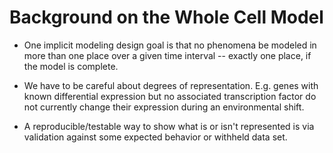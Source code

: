 # Background on the Whole Cell Model

* One implicit modeling design goal is that no phenomena be modeled in more than one place over a given time interval -- exactly one place, if the model is complete.

* We have to be careful about degrees of representation. E.g. genes with known differential expression but no associated transcription factor do not currently change their expression during an environmental shift.

* A reproducible/testable way to show what is or isn't represented is via validation against some expected behavior or withheld data set.
